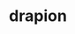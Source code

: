 ---
id: 452
title: drapion
types: [poison,dark]
image: https://raw.githubusercontent.com/PokeAPI/sprites/master/sprites/pokemon/452.png
---